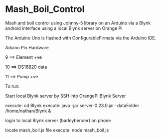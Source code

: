 # Mash_Boil_Control
Mash and boil control using Johnny-5 library on an Arduino via a Blynk android interface using a local Blynk server on Orange Pi

The Arduino Uno is flashed with ConfigurableFirmata via the Arduino IDE.

Aduino Pin          Hardware

  9        ==>     Element +ve
  
  10       ==>     DS18B20 data
  
  11       ==>     Pump +ve
  
  
  To run:
  
  Start local Blynk server by SSH into OrangePi Blynk Server
  
  execute:    cd Blynk 
  execute:    java -jar server-0.23.0.jar -dataFolder /home/nathan/Blynk &
  
  login to local Blynk server (barleybender) on phone
  
  locate mash_boil.js file
  execute:    node mash_boil.js
